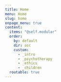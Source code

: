 ```yaml
---
title: Home
menu: Home
slug: home
onpage_menu: true
content:
  items: "@self.modular"
  order:
    by: default
    dir: asc
    custom:
      - _intro
      - _psychotherapy
      - _ethics
      - _children
  routable: true
---
```

